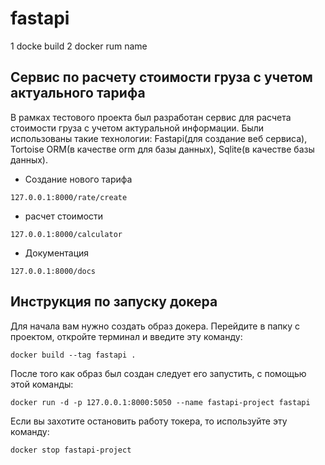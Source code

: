 # fastapi
1 docke build
2 docker rum name


## Сервис по расчету стоимости груза с учетом актуального тарифа
В рамках тестового проекта был разработан сервис для расчета стоимости груза с учетом актуральной информации. Были использованы такие технологии: Fastapi(для создание веб сервиса), Tortoise ORM(в качестве orm для базы данных), Sqlite(в качестве базы данных). 

- Создание нового тарифа
```curl
127.0.0.1:8000/rate/create
```

- расчет стоимости
```curl
127.0.0.1:8000/calculator
```

- Документация
```curl
127.0.0.1:8000/docs
```

## Инструкция по запуску докера

Для начала вам нужно создать образ докера.
Перейдите в папку с проектом, откройте терминал и введите эту команду:
```console
docker build --tag fastapi .
```

После того как образ был создан следует его запустить, с помощью этой команды:
```console
docker run -d -p 127.0.0.1:8000:5050 --name fastapi-project fastapi
```

Если вы захотите остановить работу токера, то используйте эту команду:
```console
docker stop fastapi-project
```